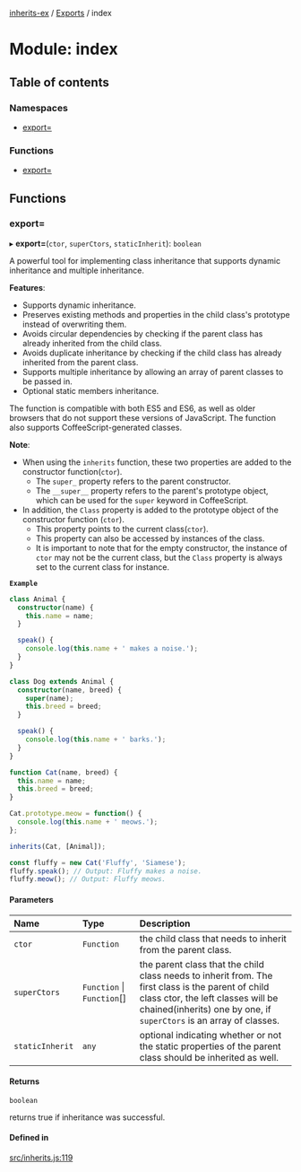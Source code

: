 [inherits-ex](../README.md) / [Exports](../modules.md) / index

# Module: index

## Table of contents

### Namespaces

- [export&#x3D;](index.export_.md)

### Functions

- [export&#x3D;](index.md#export&#x3D;)

## Functions

### export&#x3D;

▸ **export=**(`ctor`, `superCtors`, `staticInherit`): `boolean`

A powerful tool for implementing class inheritance that supports dynamic inheritance and multiple inheritance.

**Features**:

* Supports dynamic inheritance.
* Preserves existing methods and properties in the child class's prototype instead of overwriting them.
* Avoids circular dependencies by checking if the parent class has already inherited from the child class.
* Avoids duplicate inheritance by checking if the child class has already inherited from the parent class.
* Supports multiple inheritance by allowing an array of parent classes to be passed in.
* Optional static members inheritance.

The function is compatible with both ES5 and ES6, as well as older browsers that do not support these
versions of JavaScript. The function also supports CoffeeScript-generated classes.

**Note**:

* When using the `inherits` function, these two properties are added to the constructor function(`ctor`).
  * The `super_` property refers to the parent constructor.
  * The `__super__` property refers to the parent's prototype object,
    which can be used for the `super` keyword in CoffeeScript.
* In addition, the `Class` property is added to the prototype object of the constructor function (`ctor`).
  * This property points to the current class(`ctor`).
  * This property can also be accessed by instances of the class.
  * It is important to note that for the empty constructor, the instance of `ctor` may not be the current class,
    but the `Class` property is always set to the current class for instance.

**`Example`**

```ts
class Animal {
  constructor(name) {
    this.name = name;
  }

  speak() {
    console.log(this.name + ' makes a noise.');
  }
}

class Dog extends Animal {
  constructor(name, breed) {
    super(name);
    this.breed = breed;
  }

  speak() {
    console.log(this.name + ' barks.');
  }
}

function Cat(name, breed) {
  this.name = name;
  this.breed = breed;
}

Cat.prototype.meow = function() {
  console.log(this.name + ' meows.');
};

inherits(Cat, [Animal]);

const fluffy = new Cat('Fluffy', 'Siamese');
fluffy.speak(); // Output: Fluffy makes a noise.
fluffy.meow(); // Output: Fluffy meows.
```

#### Parameters

| Name | Type | Description |
| :------ | :------ | :------ |
| `ctor` | `Function` | the child class that needs to inherit from the parent class. |
| `superCtors` | `Function` \| `Function`[] | the parent class that the child class needs to inherit from. The first class is the parent of child class ctor, the left classes will be chained(inherits) one by one, if `superCtors` is an array of classes. |
| `staticInherit` | `any` | optional indicating whether or not the static properties of the parent class should be inherited as well. |

#### Returns

`boolean`

returns true if inheritance was successful.

#### Defined in

[src/inherits.js:119](https://github.com/snowyu/inherits-ex.js/blob/3460e26/src/inherits.js#L119)
